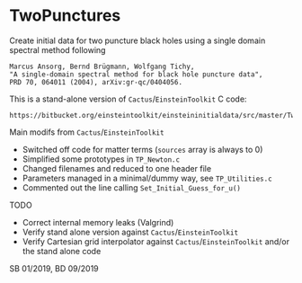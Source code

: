# TwoPunctures

Create initial data for two puncture black holes using a single domain
spectral method following

```
Marcus Ansorg, Bernd Brügmann, Wolfgang Tichy,
"A single-domain spectral method for black hole puncture data",
PRD 70, 064011 (2004), arXiv:gr-qc/0404056.
```

This is a stand-alone version of `Cactus`/`EinsteinToolkit` C code:

```
https://bitbucket.org/einsteintoolkit/einsteininitialdata/src/master/TwoPunctures/
```

Main modifs from `Cactus`/`EinsteinToolkit`

 * Switched off code for matter terms (`sources` array is always to 0)
 * Simplified some prototypes in `TP_Newton.c` 
 * Changed filenames and reduced to one header file
 * Parameters managed in a minimal/dummy way, see `TP_Utilities.c`
 * Commented out the line calling `Set_Initial_Guess_for_u()`
 
TODO

 * Correct internal memory leaks (Valgrind)
 * Verify stand alone version against `Cactus`/`EinsteinToolkit`
 * Verify Cartesian grid interpolator against `Cactus`/`EinsteinToolkit` and/or the stand alone code

SB 01/2019,
BD 09/2019
